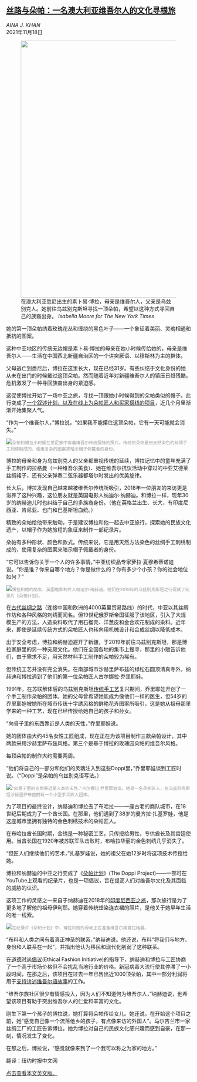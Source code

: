 <!--1637226423000-->
[丝路与朵帕：一名澳大利亚维吾尔人的文化寻根旅](https://cn.nytimes.com/world/20211118/uyghur-doppa-hat/)
------

<address>AINA J. KHAN</address><time pudate="2021-11-18 04:38:09" datetime="2021-11-18 04:38:09">2021年11月18日</time><figure><img src="https://images.weserv.nl/?url=static01.nyt.com/images/2021/11/09/world/00UYGHUR-TRADITION1/00UYGHUR-TRADITION1-master1050.jpg" width="1050" height="700"><figcaption>在澳大利亚悉尼出生的素卜易·博拉，母亲是维吾尔人，父亲是乌兹别克人。她前往乌兹别克斯坦寻找一顶朵帕，希望以这种方式寻回自己的族裔出身。 <cite>Isabella Moore for The New York Times</cite></figcaption></figure><section><p>她的第一顶朵帕绣着玫瑰花丛和缠绕的黑色叶子——一个象征着美丽、灵魂相通和抵抗的图案。</p><p>这种中亚地区的传统无边帽是素卜易·博拉的母亲在她小时候传给她的，母亲是维吾尔人——生活在中国西北新疆自治区的一个讲突厥语、以穆斯林为主的群体。</p><p>父母逃亡到悉尼后，博拉在这里长大，现在已经31岁。有些纠结于文化身份的她从未在出门的时候戴过这顶朵帕。然而随着近年对新疆维吾尔人的镇压日趋残酷，危机激发了一种寻回族裔出身的紧迫感。</p><p>这促使博拉开始了一场中亚之旅，寻找一顶跟她小时候得到的朵帕类似的帽子。此行变成了<a rel="noopener noreferrer" target="_blank" href="https://www.beni.space/doppiproject/" title="Link: https://www.beni.space/doppiproject/">一个叙述计划，以及在线上为朵帕匠人和买家搭线的项目</a>，近几个月里渐渐开始集聚人气。</p><p>“作为一个维吾尔人，”博拉说，“如果我不能攥住这顶朵帕，它有一天可能就会消失。”</p><p><img src="https://images.weserv.nl/?url=static01.nyt.com/images/2021/11/09/world/00UYGHUR-TRADITION2/merlin_196854066_5aab3a3f-62bf-46ac-bc69-738ae0805545-master1050.jpg"><small style="color: #999;">朵帕和博拉小时候在悉尼家中穿着维吾尔传统服饰的照片。传统的朵帕是用天然染色的丝绸手工刺绣制成的，使用复杂的图案来暗示帽子佩戴者的身份。</small></p><p>博拉的母亲和身为乌兹别克人的父亲都重视传统的延续，博拉记忆中的童年充满了手工制作的拉格曼（一种维吾尔美食）、她在维吾尔抗议活动中穿过的中亚艾德莱丝绸裙子，还有父亲弹奏二弦乐器都塔尔时发出的优美旋律。</p><p>长大后，博拉发现自己越来越被维吾尔传统所吸引，2018年一位朋友的来访更是滋养了这种兴趣，这位朋友就是英国电影人纳迪尔·纳赫迪。和博拉一样，现年30岁的纳赫迪儿时也纠结于自己的多族裔身份。（他在英格兰出生、长大，有印度尼西亚、肯尼亚、也门和巴基斯坦血统。）</p><p>精致的朵帕给他带来触动，于是建议博拉和他一起去中亚旅行，探索她的民族文化遗产，以帽子作为她旅程的象征来制作一部纪录片。</p><p>朵帕有多种形状、颜色和款式。传统来说，它是用天然方法染色的丝绸手工刺绣制成的，使用复杂的图案来暗示帽子佩戴者的身份。</p><p>“它可以告诉你关于一个人的许多事情，”中亚纺织品专家萝拉·夏穆希蒂诺娃说。“你是谁？你来自哪个地方？你是做什么的？你有多少个小孩？你的社会地位如何？”</p><p><img src="https://images.weserv.nl/?url=static01.nyt.com/images/2021/11/09/world/00UYGHUR-TRADITION3/00UYGHUR-TRADITION3-master1050.png"><small style="color: #999;">博拉和她的朋友、英国电影制片人纳迪尔·纳赫迪。他们在2019年的乌兹别克斯坦之行促成了纪录片《朵帕计划》。</small></p><p>在<a href="https://www.nytimes.com/2020/05/11/t-magazine/the-silk-road.html" title="Link: https://www.nytimes.com/2020/05/11/t-magazine/the-silk-road.html">古代丝绸之路</a>（连接中国和欧洲的4000英里贸易路线）的时代，中亚以其丝绸作坊和各种风格的刺绣而闻名。但19世纪俄罗斯帝国征服了该地区，引入了大规模生产的方法，人造染料取代了用石榴壳、洋葱皮和金合欢花制成的染料。近年来，即使是延续传统方式的朵帕匠人也转向用机械设计和合成丝绸以降低成本。</p><p>出于安全考虑，博拉和纳赫迪避开了新疆，于2019年前往乌兹别克斯坦，那是博拉家庭里的另一种突厥文化。他们在全国各地的集市上搜寻，那里的小贩告诉他们，由于需求不足，用天然材料手工制作的朵帕较为稀有。</p><p>但传统工艺并没有完全消失。在南部城市沙赫里萨布兹的绿松石圆顶清真寺外，纳赫迪和博拉遇到了他们的第一位朵帕匠人古尔娜拉·乔里耶娃。</p><p>1991年，在苏联解体后的乌兹别克斯坦<a href="https://www.nytimes.com/1997/12/08/world/bukhara-journal-uzbek-magic-bringing-dead-crafts-back-to-life.html" title="Link: https://www.nytimes.com/1997/12/08/world/bukhara-journal-uzbek-magic-bringing-dead-crafts-back-to-life.html">传统手工艺</a>复兴期间，乔里耶娃开创了一个手工制作朵帕的团体。她的父母曾希望她能成为像他们一样的医生，但54岁的乔里耶娃被她所在城市传统十字绣风格的鲜艳花卉图案所吸引，这是她从祖母那里学来的一种工艺，现在已经传授给她自己的孩子和孙女。</p><p>“向骨子里的东西靠近是人类的天性，”乔里耶娃说。</p><p>她的团体由大约45名女性工匠组成，现在正在为该项目制作三款朵帕设计，其中两款采用沙赫里萨布兹风格。第三个是基于博拉的玫瑰园朵帕的维吾尔风格。</p><p>每顶朵帕的制作大约需要两周。</p><p>“他们将自己的一部分和他们的灵魂注入到这些Doppi里，”乔里耶娃谈到工匠时说。（“Doppi”是朵帕的乌兹别克语写法。）</p><p><img src="https://images.weserv.nl/?url=static01.nyt.com/images/2021/11/09/world/00UYGHUR-TRADITION4/00UYGHUR-TRADITION4-master1050.jpg"><small style="color: #999;">“向骨子里的东西靠近是人类的天性，”古尔娜拉·乔里耶娃说。她是一名朵帕匠人，在乌兹别克斯坦沙赫里萨布兹拥有一个小型手工匠人团体。</small></p><p>为了项目的最终设计，纳赫迪和博拉去了布哈拉——一座古老的商队城市，在18世纪后期成为了一个酋长国。在那里，他们遇到了38岁的曼齐拉·扎基罗娃，他是这座城市里拥有独特的金色刺绣技术的朵帕匠人。</p><p>在布哈拉酋长国时期，金绣是一种秘密工艺，只传授给男性，专供酋长及其宫廷使用。当酋长国在1920年被苏联军队击败时，布哈拉华丽的金色刺绣几乎消失了。</p><p>“但匠人们继续他们的艺术，”扎基罗娃说，她的祖父在她12岁时将这项技术传授给她。</p><p>博拉和纳赫迪的中亚之行变成了《<a rel="noopener noreferrer" target="_blank" href="https://www.beni.space/doppiproject/" title="Link: https://www.beni.space/doppiproject/">朵帕计划</a>》(The Doppi Project)——一部可在YouTube上观看的纪录片，也是一项倡议，旨在提高人们对维吾尔文化及其面临的威胁的认识。</p><p>这项工作的灵感之一来自于纳赫迪在2018年的<a rel="noopener noreferrer" target="_blank" href="https://www.youtube.com/watch?v=NXNOvXr7i6g" title="Link: https://www.youtube.com/watch?v=NXNOvXr7i6g">印度尼西亚之旅</a>，那次旅行是为了更多地了解他的祖母伊利耶。她穿着传统蜡染连衣裙的照片，是他关于她早年生活的唯一线索。</p><p><img src="https://images.weserv.nl/?url=static01.nyt.com/images/2021/11/09/world/00UYGHUR-TRADITION5/00UYGHUR-TRADITION5-master1050.jpg"><small style="color: #999;">在纪录片《朵帕计划》中，博拉和她的母亲正在准备维吾尔美食拉格曼。</small></p><p>“布料和人类之间有着真正神圣的联系，”纳赫迪说。他还说，布料“将我们与地方、身份和人联系在一起”，并指出他认为移民和现代化削弱了这种联系。</p><p>在<a rel="noopener noreferrer" target="_blank" href="https://ethicalfashioninitiative.org/">道德时尚倡议</a>(Ethical Fashion Initiative)的指导下，纳赫迪和博拉与工匠协商了一个高于市场价格但不会扰乱当地行业的价格。新冠病毒大流行使其停滞了一小段时间，在那之后，该项目在过去一年已售出近1000顶朵帕，其中一部分利润将用于<a rel="noopener noreferrer" target="_blank" href="https://www.beni.space/doppiproject/futurelegacylab/" title="Link: https://www.beni.space/doppiproject/futurelegacylab/">支持讲述维吾尔语故事</a>的工作。</p><p>“维吾尔族社区很少有情感投入，因为人们不知道何为维吾尔人，”纳赫迪说，他希望该项目有助于突出维吾尔人的仁爱和丰富的文化。</p><p>刚生下第一个孩子的博拉说，她打算将朵帕传给女儿。她还说，在开始这个项目之前，她“感觉自己像一个流落他乡的孩子，有点像来访的外国人”。马尔吉兰市一家丝绸工厂的工匠告诉博拉，她为博拉对自己的民族文化感兴趣而感到自豪，在那一刻，情况发生了变化。</p><p>在那之后，博拉说，“感觉就像来到了一个我可以称之为家的地方。”</p></section><footer><p>翻译：纽约时报中文网</p><p><a rel="nofollow" target="_blank" href="https://www.nytimes.com/2021/11/17/world/asia/uyghur-doppa-hat.html">点击查看本文英文版。</a></p></footer>
